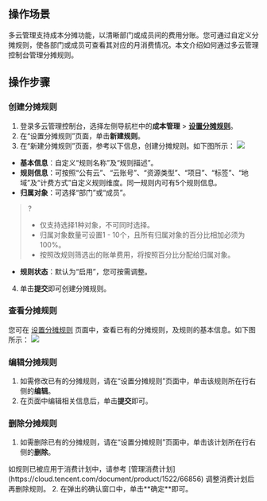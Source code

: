 ## 操作场景

多云管理支持成本分摊功能，以清晰部门或成员间的费用分账。您可通过自定义分摊规则，使各部门或成员可查看其对应的月消费情况。本文介绍如何通过多云管理控制台管理分摊规则。



## 操作步骤

### 创建分摊规则
1. 登录多云管理控制台，选择左侧导航栏中的**成本管理** > **[设置分摊规则](https://cmp.tencent.cn/cost/allocation-rules)**。
2. 在“设置分摊规则”页面，单击**新建规则**。
3. 在“新建分摊规则”页面，参考以下信息，创建分摊规则。如下图所示：
![](https://qcloudimg.tencent-cloud.cn/raw/d9c6c82d4feff80eb61f9259e509915b.png)
 - **基本信息**：自定义“规则名称”及“规则描述”。
 - **规则信息**：可按照“公有云”、“云账号”、“资源类型”、“项目”、“标签”、“地域”及“计费方式”自定义规则维度。同一规则内可有5个规则信息。
 - **归属对象**：可选择“部门”或“成员”。
 >?
 >- 仅支持选择1种对象，不可同时选择。
 >- 归属对象数量可设置1 - 10个，且所有归属对象的百分比相加必须为100%。
 >- 按照改规则筛选出的账单费用，将按照百分比分配给归属对象。
 >
 - **规则状态**：默认为“启用”，您可按需调整。
4. 单击**提交**即可创建分摊规则。


### 查看分摊规则
您可在 [设置分摊规则](https://cmp.tencent.cn/cost/allocation-rules) 页面中，查看已有的分摊规则，及规则的基本信息。如下图所示：
![](https://qcloudimg.tencent-cloud.cn/raw/1fc6522e12658d7b5eb8b9fbf4573341.png)


### 编辑分摊规则
1. 如需修改已有的分摊规则，请在“设置分摊规则”页面中，单击该规则所在行右侧的**编辑**。
2. 在页面中编辑相关信息后，单击**提交**即可。


### 删除分摊规则
1. 如需删除已有的分摊规则，请在“设置分摊规则”页面中，单击该计划所在行右侧的**删除**。
<dx-alert infotype="notice" title="">
如规则已被应用于消费计划中，请参考 [管理消费计划](https://cloud.tencent.com/document/product/1522/66856) 调整消费计划后再删除规则。
</dx-alert>
2. 在弹出的确认窗口中，单击**确定**即可。

